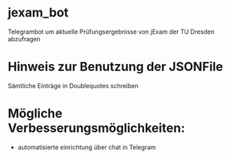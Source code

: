 # jexam_bot
Telegrambot um aktuelle Prüfungsergebnisse von jExam der TU Dresden abzufragen

# Hinweis zur Benutzung der JSONFile
Sämtliche Einträge in Doublequotes schreiben

# Mögliche Verbesserungsmöglichkeiten:
* automatisierte einrichtung über chat in Telegram
